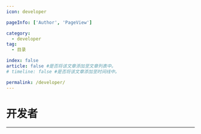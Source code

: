 ```yaml
---
icon: developer

pageInfo: ['Author', 'PageView']

category:
  - developer
tag:
  - 目录

index: false
article: false #是否将该文章添加至文章列表中。
# timeline: false #是否将该文章添加至时间线中。

permalink: /developer/
---
```


# 开发者

<Catalog base='/developer/' />

---
